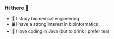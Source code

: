 ### Hi there 👋

- 🌱 I study biomedical engineering
- :desktop_computer: I have a strong interest in bioinformatics
- :tea: I love coding in Java (but to drink I prefer tea)

<!--
**jeanine56/jeanine56** is a ✨ _special_ ✨ repository because its `README.md` (this file) appears on your GitHub profile.

Here are some ideas to get you started:

- 🔭 I’m currently working on ...
- 🌱 I’m currently learning ...
- 👯 I’m looking to collaborate on ...
- 🤔 I’m looking for help with ...
- 💬 Ask me about ...
- 📫 How to reach me: ...
- 😄 Pronouns: ...
- ⚡ Fun fact: ...
-->

